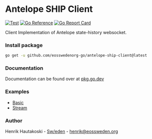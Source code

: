 # Antelope SHIP Client

[![Test](https://github.com/eosswedenorg-go/antelope-ship-client/actions/workflows/test.yml/badge.svg?branch=master)](https://github.com/eosswedenorg-go/antelope-ship-client/actions/workflows/test.yml)
[![Go Reference](https://pkg.go.dev/badge/github.com/eosswedenorg-go/antelope-ship-client.svg)](https://pkg.go.dev/github.com/eosswedenorg-go/antelope-ship-client)
[![Go Report Card](https://goreportcard.com/badge/github.com/eosswedenorg-go/antelope-ship-client)](https://goreportcard.com/report/github.com/eosswedenorg-go/antelope-ship-client)

Client Implementation of Antelope state-history websocket.

### Install package

``` bash
go get -u github.com/eosswedenorg-go/antelope-ship-client@latest
```

### Documentation

Documentation can be found over at [pkg.go.dev](https://pkg.go.dev/github.com/eosswedenorg-go/antelope-ship-client)

### Examples

* [Basic](examples/basic/main.go)
* [Stream](examples/stream/main.go)

### Author

Henrik Hautakoski - [Sw/eden](https://eossweden.org/) - [henrik@eossweden.org](mailto:henrik@eossweden.org)
